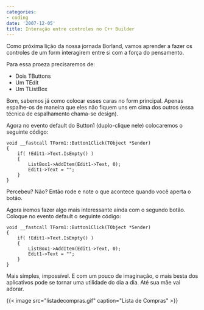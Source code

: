 ```yaml
---
categories:
- coding
date: '2007-12-05'
title: Interação entre controles no C++ Builder
---
```


Como próxima lição da nossa jornada Borland, vamos aprender a fazer os controles de um form interagirem entre si com a força do pensamento.

Para essa proeza precisaremos de:

 - Dois TButtons
 - Um TEdit
 - Um TListBox

Bom, sabemos já como colocar esses caras no form principal. Apenas espalhe-os de maneira que eles não fiquem uns em cima dos outros (essa técnica de espalhamento chama-se design).

Agora no evento default do Button1 (duplo-clique nele) colocaremos o seguinte código:

    void __fastcall TForm1::Button1Click(TObject *Sender)
    {
    	if( !Edit1->Text.IsEmpty() )
    	{
    		ListBox1->AddItem(Edit1->Text, 0);
    		Edit1->Text = "";
    	}
    } 

Percebeu? Não? Então rode e note o que acontece quando você aperta o botão.

Agora iremos fazer algo mais interessante ainda com o segundo botão. Coloque no evento default o seguinte código:

    void __fastcall TForm1::Button1Click(TObject *Sender)
    {
    	if( !Edit1->Text.IsEmpty() )
    	{
    		ListBox1->AddItem(Edit1->Text, 0);
    		Edit1->Text = "";
    	}
    } 

Mais simples, impossível. E com um pouco de imaginação, o mais besta dos aplicativos pode se tornar uma utilidade do dia a dia. Até sua mãe vai adorar.

{{< image src="listadecompras.gif" caption="Lista de Compras" >}}

